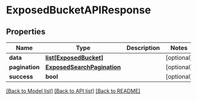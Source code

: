# ExposedBucketAPIResponse

## Properties
Name | Type | Description | Notes
------------ | ------------- | ------------- | -------------
**data** | [**list[ExposedBucket]**](ExposedBucket.md) |  | [optional] 
**pagination** | [**ExposedSearchPagination**](ExposedSearchPagination.md) |  | [optional] 
**success** | **bool** |  | [optional] 

[[Back to Model list]](../README.md#documentation-for-models) [[Back to API list]](../README.md#documentation-for-api-endpoints) [[Back to README]](../README.md)

